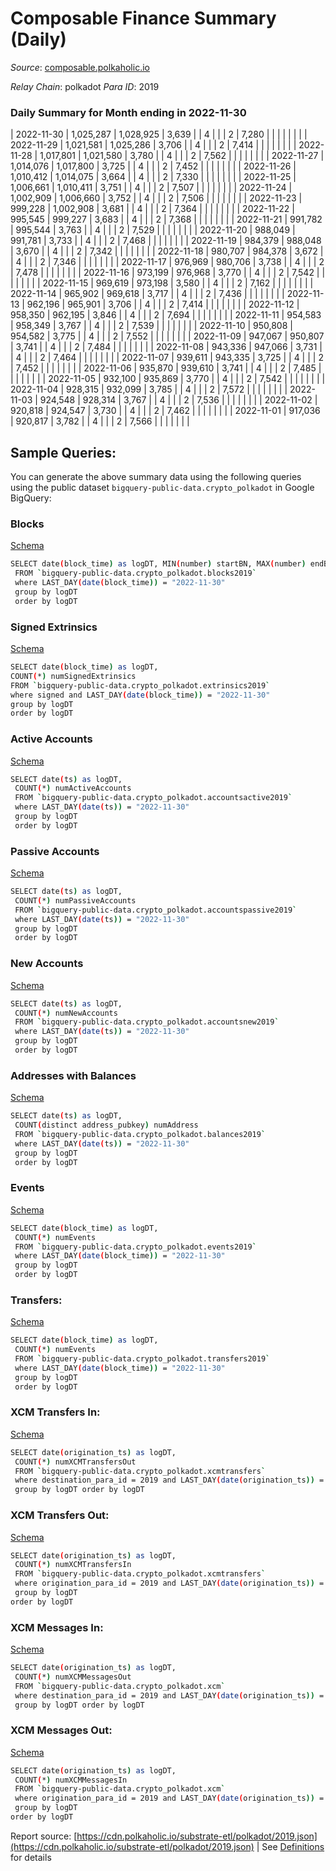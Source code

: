 # Composable Finance Summary (Daily)

_Source_: [composable.polkaholic.io](https://composable.polkaholic.io)

*Relay Chain*: polkadot
*Para ID*: 2019



### Daily Summary for Month ending in 2022-11-30


| 2022-11-30 | 1,025,287 | 1,028,925 | 3,639 |  | 4 |  |  | 2 | 7,280 |   |   |   |  |  |  |
| 2022-11-29 | 1,021,581 | 1,025,286 | 3,706 |  | 4 |  |  | 2 | 7,414 |   |   |   |  |  |  |
| 2022-11-28 | 1,017,801 | 1,021,580 | 3,780 |  | 4 |  |  | 2 | 7,562 |   |   |   |  |  |  |
| 2022-11-27 | 1,014,076 | 1,017,800 | 3,725 |  | 4 |  |  | 2 | 7,452 |   |   |   |  |  |  |
| 2022-11-26 | 1,010,412 | 1,014,075 | 3,664 |  | 4 |  |  | 2 | 7,330 |   |   |   |  |  |  |
| 2022-11-25 | 1,006,661 | 1,010,411 | 3,751 |  | 4 |  |  | 2 | 7,507 |   |   |   |  |  |  |
| 2022-11-24 | 1,002,909 | 1,006,660 | 3,752 |  | 4 |  |  | 2 | 7,506 |   |   |   |  |  |  |
| 2022-11-23 | 999,228 | 1,002,908 | 3,681 |  | 4 |  |  | 2 | 7,364 |   |   |   |  |  |  |
| 2022-11-22 | 995,545 | 999,227 | 3,683 |  | 4 |  |  | 2 | 7,368 |   |   |   |  |  |  |
| 2022-11-21 | 991,782 | 995,544 | 3,763 |  | 4 |  |  | 2 | 7,529 |   |   |   |  |  |  |
| 2022-11-20 | 988,049 | 991,781 | 3,733 |  | 4 |  |  | 2 | 7,468 |   |   |   |  |  |  |
| 2022-11-19 | 984,379 | 988,048 | 3,670 |  | 4 |  |  | 2 | 7,342 |   |   |   |  |  |  |
| 2022-11-18 | 980,707 | 984,378 | 3,672 |  | 4 |  |  | 2 | 7,346 |   |   |   |  |  |  |
| 2022-11-17 | 976,969 | 980,706 | 3,738 |  | 4 |  |  | 2 | 7,478 |   |   |   |  |  |  |
| 2022-11-16 | 973,199 | 976,968 | 3,770 |  | 4 |  |  | 2 | 7,542 |   |   |   |  |  |  |
| 2022-11-15 | 969,619 | 973,198 | 3,580 |  | 4 |  |  | 2 | 7,162 |   |   |   |  |  |  |
| 2022-11-14 | 965,902 | 969,618 | 3,717 |  | 4 |  |  | 2 | 7,436 |   |   |   |  |  |  |
| 2022-11-13 | 962,196 | 965,901 | 3,706 |  | 4 |  |  | 2 | 7,414 |   |   |   |  |  |  |
| 2022-11-12 | 958,350 | 962,195 | 3,846 |  | 4 |  |  | 2 | 7,694 |   |   |   |  |  |  |
| 2022-11-11 | 954,583 | 958,349 | 3,767 |  | 4 |  |  | 2 | 7,539 |   |   |   |  |  |  |
| 2022-11-10 | 950,808 | 954,582 | 3,775 |  | 4 |  |  | 2 | 7,552 |   |   |   |  |  |  |
| 2022-11-09 | 947,067 | 950,807 | 3,741 |  | 4 |  |  | 2 | 7,484 |   |   |   |  |  |  |
| 2022-11-08 | 943,336 | 947,066 | 3,731 |  | 4 |  |  | 2 | 7,464 |   |   |   |  |  |  |
| 2022-11-07 | 939,611 | 943,335 | 3,725 |  | 4 |  |  | 2 | 7,452 |   |   |   |  |  |  |
| 2022-11-06 | 935,870 | 939,610 | 3,741 |  | 4 |  |  | 2 | 7,485 |   |   |   |  |  |  |
| 2022-11-05 | 932,100 | 935,869 | 3,770 |  | 4 |  |  | 2 | 7,542 |   |   |   |  |  |  |
| 2022-11-04 | 928,315 | 932,099 | 3,785 |  | 4 |  |  | 2 | 7,572 |   |   |   |  |  |  |
| 2022-11-03 | 924,548 | 928,314 | 3,767 |  | 4 |  |  | 2 | 7,536 |   |   |   |  |  |  |
| 2022-11-02 | 920,818 | 924,547 | 3,730 |  | 4 |  |  | 2 | 7,462 |   |   |   |  |  |  |
| 2022-11-01 | 917,036 | 920,817 | 3,782 |  | 4 |  |  | 2 | 7,566 |   |   |   |  |  |  |

## Sample Queries:
You can generate the above summary data using the following queries using the public dataset `bigquery-public-data.crypto_polkadot` in Google BigQuery:


### Blocks 

[Schema](https://github.com/colorfulnotion/substrate-etl/blob/main/schema/blocks.json)

```bash
SELECT date(block_time) as logDT, MIN(number) startBN, MAX(number) endBN, COUNT(*) numBlocks 
 FROM `bigquery-public-data.crypto_polkadot.blocks2019`  
 where LAST_DAY(date(block_time)) = "2022-11-30" 
 group by logDT 
 order by logDT
```

### Signed Extrinsics 

[Schema](https://github.com/colorfulnotion/substrate-etl/blob/main/schema/extrinsics.json)

```bash
SELECT date(block_time) as logDT, 
COUNT(*) numSignedExtrinsics 
FROM `bigquery-public-data.crypto_polkadot.extrinsics2019`  
where signed and LAST_DAY(date(block_time)) = "2022-11-30" 
group by logDT 
order by logDT
```

### Active Accounts 

[Schema](https://github.com/colorfulnotion/substrate-etl/blob/main/schema/accountsactive.json)

```bash
SELECT date(ts) as logDT, 
 COUNT(*) numActiveAccounts 
 FROM `bigquery-public-data.crypto_polkadot.accountsactive2019` 
 where LAST_DAY(date(ts)) = "2022-11-30" 
 group by logDT 
 order by logDT
```

### Passive Accounts 

[Schema](https://github.com/colorfulnotion/substrate-etl/blob/main/schema/accountspassive.json)

```bash
SELECT date(ts) as logDT, 
 COUNT(*) numPassiveAccounts 
 FROM `bigquery-public-data.crypto_polkadot.accountspassive2019` 
 where LAST_DAY(date(ts)) = "2022-11-30" 
 group by logDT 
 order by logDT
```

### New Accounts 

[Schema](https://github.com/colorfulnotion/substrate-etl/blob/main/schema/accountsnew.json)

```bash
SELECT date(ts) as logDT, 
 COUNT(*) numNewAccounts 
 FROM `bigquery-public-data.crypto_polkadot.accountsnew2019` 
 where LAST_DAY(date(ts)) = "2022-11-30" 
 group by logDT
 order by logDT
```

### Addresses with Balances 

[Schema](https://github.com/colorfulnotion/substrate-etl/blob/main/schema/balances.json)

```bash
SELECT date(ts) as logDT,
 COUNT(distinct address_pubkey) numAddress 
 FROM `bigquery-public-data.crypto_polkadot.balances2019` 
 where LAST_DAY(date(ts)) = "2022-11-30" 
 group by logDT 
 order by logDT
```

### Events 

[Schema](https://github.com/colorfulnotion/substrate-etl/blob/main/schema/events.json)

```bash
SELECT date(block_time) as logDT, 
 COUNT(*) numEvents 
 FROM `bigquery-public-data.crypto_polkadot.events2019` 
 where LAST_DAY(date(block_time)) = "2022-11-30" 
 group by logDT 
 order by logDT
```

### Transfers:

[Schema](https://github.com/colorfulnotion/substrate-etl/blob/main/schema/transfers.json)

```bash
SELECT date(block_time) as logDT, 
 COUNT(*) numEvents 
 FROM `bigquery-public-data.crypto_polkadot.transfers2019` 
 where LAST_DAY(date(block_time)) = "2022-11-30" 
 group by logDT 
 order by logDT
```

### XCM Transfers In: 

[Schema](https://github.com/colorfulnotion/substrate-etl/blob/main/schema/xcmtransfers.json)

```bash
SELECT date(origination_ts) as logDT, 
 COUNT(*) numXCMTransfersOut 
 FROM `bigquery-public-data.crypto_polkadot.xcmtransfers` 
 where destination_para_id = 2019 and LAST_DAY(date(origination_ts)) = "2022-11-30" 
 group by logDT order by logDT
```

### XCM Transfers Out: 

[Schema](https://github.com/colorfulnotion/substrate-etl/blob/main/schema/xcmtransfers.json)

```bash
SELECT date(origination_ts) as logDT, 
 COUNT(*) numXCMTransfersIn 
 FROM `bigquery-public-data.crypto_polkadot.xcmtransfers` 
 where origination_para_id = 2019 and LAST_DAY(date(origination_ts)) = "2022-11-30" 
 group by logDT 
order by logDT
```

### XCM Messages In: 

[Schema](https://github.com/colorfulnotion/substrate-etl/blob/main/schema/xcm.json)

```bash
SELECT date(origination_ts) as logDT, 
 COUNT(*) numXCMMessagesOut 
 FROM `bigquery-public-data.crypto_polkadot.xcm` 
 where destination_para_id = 2019 and LAST_DAY(date(origination_ts)) = "2022-11-30" 
 group by logDT order by logDT
```

### XCM Messages Out: 

[Schema](https://github.com/colorfulnotion/substrate-etl/blob/main/schema/xcm.json)

```bash
SELECT date(origination_ts) as logDT, 
 COUNT(*) numXCMMessagesIn 
 FROM `bigquery-public-data.crypto_polkadot.xcm` 
 where origination_para_id = 2019 and LAST_DAY(date(origination_ts)) = "2022-11-30" 
 group by logDT 
order by logDT
```


Report source: [https://cdn.polkaholic.io/substrate-etl/polkadot/2019.json](https://cdn.polkaholic.io/substrate-etl/polkadot/2019.json) | See [Definitions](/DEFINITIONS.md) for details
